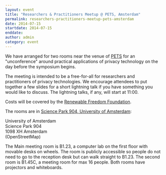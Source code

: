 ```yaml
---
layout: event
title: "Researchers & Practitioners Meetup @ PETS, Amsterdam"
permalink: researchers-practitioners-meetup-pets-amsterdam
date: 2014-07-15
startdate: 2014-07-15
enddate: 
author: admin
category: event
---
```


We have arranged for two rooms near the venue of [PETS](http://www.petsymposium.org) for an "unconference" around practical applications of privacy technology on the day before the symposium begins.

The meeting is intended to be a free-for-all for researchers and practitioners of privacy technologies. We encourage attendees to put together a few slides for a short lightning talk if you have something you would like to discuss. The lightning talks, if any, will start at 11:00.

Costs will be covered by the [Renewable Freedom Foundation](http://www.renewablefreedom.org).

The rooms are in [Science Park 904, University of Amsterdam](http://www.uva.nl/en/about-the-uva/the-uva-in-amsterdam/locations/content/sciencepark/science-park.html):

University of Amsterdam  
Science Park 904  
1098 XH Amsterdam  
(OpenStreetMap)

The Main meeting room is B1.23, a computer lab on the first floor with movable desks on wheels. The room is publicly accessible so people do not need to go to the reception desk but can walk straight to B1.23. The second room is B1.45C, a meeting room for max 16 people. Both rooms have projectors and whiteboards.

